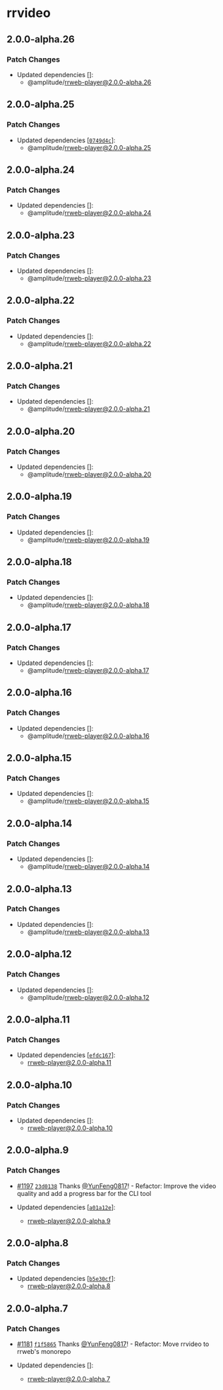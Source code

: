 # rrvideo

## 2.0.0-alpha.26

### Patch Changes

- Updated dependencies []:
  - @amplitude/rrweb-player@2.0.0-alpha.26

## 2.0.0-alpha.25

### Patch Changes

- Updated dependencies [[`0749d4c`](https://github.com/amplitude/rrweb/commit/0749d4c0d5ec0fb75b82db935d9cc8466645b307)]:
  - @amplitude/rrweb-player@2.0.0-alpha.25

## 2.0.0-alpha.24

### Patch Changes

- Updated dependencies []:
  - @amplitude/rrweb-player@2.0.0-alpha.24

## 2.0.0-alpha.23

### Patch Changes

- Updated dependencies []:
  - @amplitude/rrweb-player@2.0.0-alpha.23

## 2.0.0-alpha.22

### Patch Changes

- Updated dependencies []:
  - @amplitude/rrweb-player@2.0.0-alpha.22

## 2.0.0-alpha.21

### Patch Changes

- Updated dependencies []:
  - @amplitude/rrweb-player@2.0.0-alpha.21

## 2.0.0-alpha.20

### Patch Changes

- Updated dependencies []:
  - @amplitude/rrweb-player@2.0.0-alpha.20

## 2.0.0-alpha.19

### Patch Changes

- Updated dependencies []:
  - @amplitude/rrweb-player@2.0.0-alpha.19

## 2.0.0-alpha.18

### Patch Changes

- Updated dependencies []:
  - @amplitude/rrweb-player@2.0.0-alpha.18

## 2.0.0-alpha.17

### Patch Changes

- Updated dependencies []:
  - @amplitude/rrweb-player@2.0.0-alpha.17

## 2.0.0-alpha.16

### Patch Changes

- Updated dependencies []:
  - @amplitude/rrweb-player@2.0.0-alpha.16

## 2.0.0-alpha.15

### Patch Changes

- Updated dependencies []:
  - @amplitude/rrweb-player@2.0.0-alpha.15

## 2.0.0-alpha.14

### Patch Changes

- Updated dependencies []:
  - @amplitude/rrweb-player@2.0.0-alpha.14

## 2.0.0-alpha.13

### Patch Changes

- Updated dependencies []:
  - @amplitude/rrweb-player@2.0.0-alpha.13

## 2.0.0-alpha.12

### Patch Changes

- Updated dependencies []:
  - @amplitude/rrweb-player@2.0.0-alpha.12

## 2.0.0-alpha.11

### Patch Changes

- Updated dependencies [[`efdc167`](https://github.com/rrweb-io/rrweb/commit/efdc167ca6c039d04af83612e3d92498bb9b41a7)]:
  - rrweb-player@2.0.0-alpha.11

## 2.0.0-alpha.10

### Patch Changes

- Updated dependencies []:
  - rrweb-player@2.0.0-alpha.10

## 2.0.0-alpha.9

### Patch Changes

- [#1197](https://github.com/rrweb-io/rrweb/pull/1197) [`23d0138`](https://github.com/rrweb-io/rrweb/commit/23d01387f439db68d2874879242b6ade3e103f75) Thanks [@YunFeng0817](https://github.com/YunFeng0817)! - Refactor: Improve the video quality and add a progress bar for the CLI tool

- Updated dependencies [[`a01a12e`](https://github.com/rrweb-io/rrweb/commit/a01a12ef6769f26aa922ccd6ac76499f0837f0c2)]:
  - rrweb-player@2.0.0-alpha.9

## 2.0.0-alpha.8

### Patch Changes

- Updated dependencies [[`b5e30cf`](https://github.com/rrweb-io/rrweb/commit/b5e30cf6cc7f5335d674ef1917a92bdf2895fe9e)]:
  - rrweb-player@2.0.0-alpha.8

## 2.0.0-alpha.7

### Patch Changes

- [#1181](https://github.com/rrweb-io/rrweb/pull/1181) [`f1f5865`](https://github.com/rrweb-io/rrweb/commit/f1f5865dcf19db5637bbb12b220eb2aa0c0219ad) Thanks [@YunFeng0817](https://github.com/YunFeng0817)! - Refactor: Move rrvideo to rrweb's monorepo

- Updated dependencies []:
  - rrweb-player@2.0.0-alpha.7
